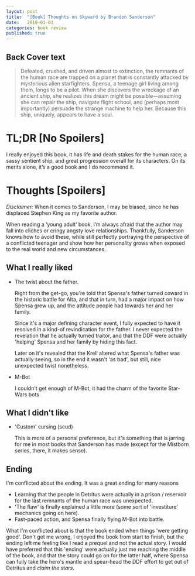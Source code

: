 ```yaml
---
layout: post
title:  "[Book] Thoughts on Skyward by Brandon Sanderson"
date:   2019-01-03
categories: book review
published: true
---
```

## Back Cover text
> Defeated, crushed, and driven almost to extinction, the remnants of the human race are trapped on a planet that is constantly attacked by mysterious alien starfighters. Spensa, a teenage girl living among them, longs to be a pilot. When she discovers the wreckage of an ancient ship, she realizes this dream might be possible—assuming she can repair the ship, navigate flight school, and (perhaps most importantly) persuade the strange machine to help her. Because this ship, uniquely, appears to have a soul.

# TL;DR [No Spoilers]

I really enjoyed this book, it has life and death stakes for the human race, a sassy sentient ship, and great progression overall for its characters. On its merits alone, it’s a good book and I do recommend it.

# Thoughts [Spoilers]

*Disclaimer:* When it comes to Sanderson, I may be biased, since he has displaced Stephen King as my favorite author.

When reading a ‘young adult’ book, I’m always afraid that the author may fall into cliches or cringy angsty love relationships. Thankfully, Sanderson knows how to avoid these, while still perfectly portraying the perspective of a conflicted teenager and show how her personality grows when exposed to the real world and new circumstances.

## What I really liked

- The twist about the father. 

  Right from the get-go, you're told that Spensa's father turned coward in the historic battle for Alta, and that in turn, had a major impact on how Spensa grew up, and the attitude people had towards her and her family. 
  
  Since it's a major defining character event, I fully expected to have it resolved in a kind-of revindication for the father. I never expected the revelation that he actually turned traitor, and that the DDF were actually 'helping' Spensa and her family by hiding this fact.

  Later on it's revealed that the Krell altered what Spensa's father was actually seeing, so in the end it wasn't 'as bad', but still, nice unexpected twist nonetheless.

- M-Bot

  I couldn't get enough of M-Bot, it had the charm of the favorite Star-Wars bots

## What I didn't like

- 'Custom' cursing (scud)

  This is more of a personal preference, but it's something that is jarring for me in most books that Sanderson has made (except for the Mistborn series, there, it makes sense).

## Ending
I'm conflicted about the ending. It was a great ending for many reasons 
- Learning that the people in Detritus were actually in a prison / reservoir for the last remnants of the human race was unexpected.
- 'The flaw' is finally explained a little more (some sort of 'investiture' mechanics going on here).
- Fast-paced action, and Spensa finally flying M-Bot into battle.

What I'm conflicted about is that the book ended when things 'were getting good'. Don't get me wrong, I enjoyed the book from start to finish, but the ending left me feeling like I read a prequel and not the actual story. I would have preferred that this 'ending' were actually just me reaching the middle of the book, and that the story could go on for the latter half, where Spensa can fully take the hero's mantle and spear-head the DDF effort to get out of Detritus and *claim the stars*.